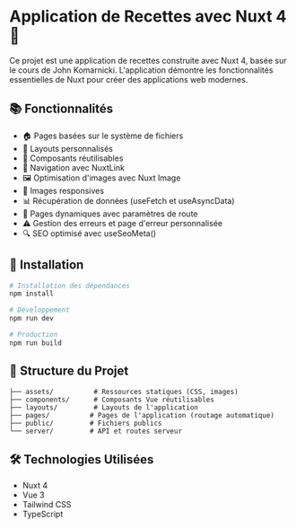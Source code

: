 # Application de Recettes avec Nuxt 4 🍳

Ce projet est une application de recettes construite avec Nuxt 4, basée sur le cours de John Komarnicki. L'application démontre les fonctionnalités essentielles de Nuxt pour créer des applications web modernes.

## 📚 Fonctionnalités

- 🏠 Pages basées sur le système de fichiers
- 🎨 Layouts personnalisés
- 🧩 Composants réutilisables
- 🔗 Navigation avec NuxtLink
- 🖼️ Optimisation d'images avec Nuxt Image
- 📱 Images responsives
- 📊 Récupération de données (useFetch et useAsyncData)
- 🔄 Pages dynamiques avec paramètres de route
- ⚠️ Gestion des erreurs et page d'erreur personnalisée
- 🔍 SEO optimisé avec useSeoMeta()

## 🚀 Installation

```bash
# Installation des dépendances
npm install

# Développement
npm run dev

# Production
npm run build
```

## 📁 Structure du Projet

```
├── assets/          # Ressources statiques (CSS, images)
├── components/      # Composants Vue réutilisables
├── layouts/         # Layouts de l'application
├── pages/          # Pages de l'application (routage automatique)
├── public/         # Fichiers publics
└── server/         # API et routes serveur
```

## 🛠️ Technologies Utilisées

- Nuxt 4
- Vue 3
- Tailwind CSS
- TypeScript